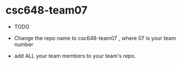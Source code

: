 # csc648-team07

- TODO

- Change the repo name to csc648-team07 , where 07 is your team number

- add ALL your team members to your team's repo.


